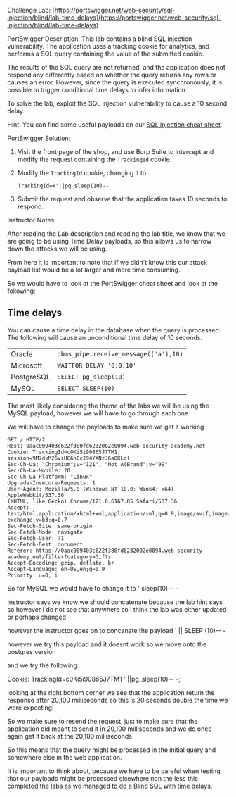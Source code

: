 Challenge Lab: [https://portswigger.net/web-security/sql-injection/blind/lab-time-delays](https://portswigger.net/web-security/sql-injection/blind/lab-time-delays)

PortSwigger Description:
This lab contains a blind SQL injection vulnerability. The application uses a tracking cookie for analytics, and performs a SQL query containing the value of the submitted cookie.

The results of the SQL query are not returned, and the application does not respond any differently based on whether the query returns any rows or causes an error. However, since the query is executed synchronously, it is possible to trigger conditional time delays to infer information.

To solve the lab, exploit the SQL injection vulnerability to cause a 10 second delay.

Hint: 
You can find some useful payloads on our [SQL injection cheat sheet](https://portswigger.net/web-security/sql-injection/cheat-sheet).

PortSwigger Solution:

1. Visit the front page of the shop, and use Burp Suite to intercept and modify the request containing the `TrackingId` cookie.
2. Modify the `TrackingId` cookie, changing it to:
    
    `TrackingId=x'||pg_sleep(10)--`
3. Submit the request and observe that the application takes 10 seconds to respond.


Instructor Notes:

After reading the Lab description and reading the lab title, we know that we are going to be using Time Delay payloads, so this allows us to narrow down the attacks we will be using.

From here it is important to note that if we didn't know this our attack payload list would be a lot larger and more time consuming.

So we would have to look at the PortSwigger cheat sheet and look at the following:

## Time delays

You can cause a time delay in the database when the query is processed. The following will cause an unconditional time delay of 10 seconds.

|   |   |
|---|---|
|Oracle|`dbms_pipe.receive_message(('a'),10)`|
|Microsoft|`WAITFOR DELAY '0:0:10'`|
|PostgreSQL|`SELECT pg_sleep(10)`|
|MySQL|`SELECT SLEEP(10)`|

The most likely considering the theme of the labs we will be using the MySQL payload, however we will have to go through each one

We will have to change the payloads to make sure we get it working 

```http
GET / HTTP/2
Host: 0aac009403c622f380fd6232002e0094.web-security-academy.net
Cookie: TrackingId=c0Ki5i90865J7TM1; session=9M7dkM26viHC6n0cI94YXNzJ6aQKLol
Sec-Ch-Ua: "Chromium";v="121", "Not A(Brand";v="99"
Sec-Ch-Ua-Mobile: ?0
Sec-Ch-Ua-Platform: "Linux"
Upgrade-Insecure-Requests: 1
User-Agent: Mozilla/5.0 (Windows NT 10.0; Win64; x64) AppleWebKit/537.36 
(KHTML, like Gecko) Chrome/121.0.6167.85 Safari/537.36
Accept: text/html,application/xhtml+xml,application/xml;q=0.9,image/avif,image/webp,image/apng,*/*;q=0.8,application/signed-exchange;v=b3;q=0.7
Sec-Fetch-Site: same-origin
Sec-Fetch-Mode: navigate
Sec-Fetch-User: ?1
Sec-Fetch-Dest: document
Referer: https://0aac009403c622f380fd6232002e0094.web-security-academy.net/filter?category=Gifts
Accept-Encoding: gzip, deflate, br
Accept-Language: en-US,en;q=0.9
Priority: u=0, i

```

So for MySQL we would have to change it to ' sleep(10)-- - 

Instructor says we know we should concatenate because the lab hint says so however I do not see that anywhere so I think the lab was either updated or perhaps changed

however the instructor goes on to concanate the payload ' || SLEEP (10)-- -

however we try this payload and it doesnt work so we move onto the postgres version

and we try the following:

Cookie: TrackingId=c0Ki5i90865J7TM1 ' ||pg_sleep(10)-- -;

looking at the right bottom corner we see that the application return the response after 20,100 milliseconds so this is 20 seconds double the time we were expecting!

So we make sure to resend the request, just to make sure that the application did meant to send it in 20,100 milliseconds and we do once again get it back at the 20,100 milliseconds.

So this means that the query might be processed in the initial query and somewhere else in the web application.

It is important to think about, because we have to be careful when testing that our payloads might be processed elsewhere non the less this completed the labs as we managed to do a Blind SQL with time delays. 